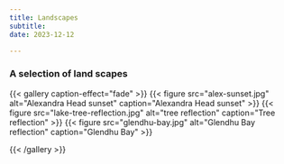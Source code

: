 ```yaml
---
title: Landscapes
subtitle: 
date: 2023-12-12

---
```

### A selection of land scapes
{{< gallery caption-effect="fade" >}}
  {{< figure src="alex-sunset.jpg" alt="Alexandra Head sunset" caption="Alexandra Head sunset" >}}
  {{< figure src="lake-tree-reflection.jpg" alt="tree reflection" caption="Tree reflection" >}}
  {{< figure src="glendhu-bay.jpg" alt="Glendhu Bay reflection" caption="Glendhu Bay" >}}
  
{{< /gallery >}}

